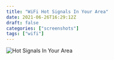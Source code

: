 ```yaml
---
title: "WiFi Hot Signals In Your Area"
date: 2021-06-26T16:29:12Z
draft: false
categories: ["screenshots"]
tags: ["wifi"]
---
```


![Hot Signals In Your Area](/img/ss/wifihotsignals.png)
